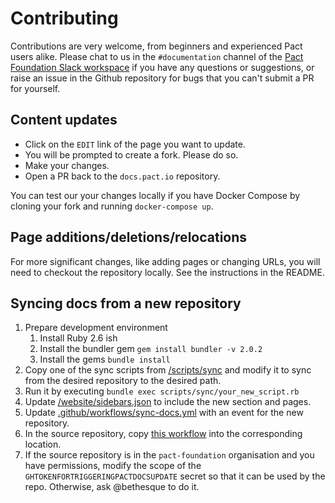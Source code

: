 # Contributing

Contributions are very welcome, from beginners and experienced Pact users alike. Please chat to us in the `#documentation` channel of the [Pact Foundation Slack workspace](https://slack.pact.io) if you have any questions or suggestions, or raise an issue in the Github repository for bugs that you can't submit a PR for yourself.

## Content updates

* Click on the `EDIT` link of the page you want to update.
* You will be prompted to create a fork. Please do so.
* Make your changes.
* Open a PR back to the `docs.pact.io` repository.

You can test our your changes locally if you have Docker Compose by cloning your fork and running `docker-compose up`.

## Page additions/deletions/relocations

For more significant changes, like adding pages or changing URLs, you will need to checkout the repository locally. See the instructions in the README.

## Syncing docs from a new repository

1. Prepare development environment
    1. Install Ruby 2.6 ish
    1. Install the bundler gem `gem install bundler -v 2.0.2`
    1. Install the gems `bundle install`
1. Copy one of the sync scripts from [/scripts/sync](/scripts/sync) and modify it to sync from the desired repository to the desired path.
1. Run it by executing `bundle exec scripts/sync/your_new_script.rb`
1. Update [/website/sidebars.json](/website/sidebars.json) to include the new section and pages.
1. Update [.github/workflows/sync-docs.yml](.github/workflows/sync-docs.yml) with an event for the new repository.
1. In the source repository, copy [this workflow]((https://github.com/pact-foundation/pact-js/blob/master/.github/workflows/trigger_pact_docs_update.yml)) into the corresponding location.
1. If the source repository is in the `pact-foundation` organisation and you have permissions, modify the scope of the `GHTOKENFORTRIGGERINGPACTDOCSUPDATE` secret so that it can be used by the repo. Otherwise, ask @bethesque to do it.
